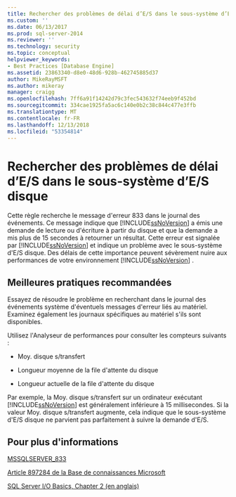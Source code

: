 ```yaml
---
title: Rechercher des problèmes de délai d’E/S dans le sous-système d’E/S disque | Microsoft Docs
ms.custom: ''
ms.date: 06/13/2017
ms.prod: sql-server-2014
ms.reviewer: ''
ms.technology: security
ms.topic: conceptual
helpviewer_keywords:
- Best Practices [Database Engine]
ms.assetid: 23863340-d8e0-48d6-928b-462745885d37
author: MikeRayMSFT
ms.author: mikeray
manager: craigg
ms.openlocfilehash: 7ff6a91f14242d79c3fec543632f74eeb9f452bd
ms.sourcegitcommit: 334cae1925fa5ac6c140e0b2c38c844c477e3ffb
ms.translationtype: MT
ms.contentlocale: fr-FR
ms.lasthandoff: 12/13/2018
ms.locfileid: "53354814"
---
```

# <a name="check-disk-input-and-output-subsystem-for-io-delay-problems"></a>Rechercher des problèmes de délai d’E/S dans le sous-système d’E/S disque
  Cette règle recherche le message d'erreur 833 dans le journal des événements. Ce message indique que [!INCLUDE[ssNoVersion](../../includes/ssnoversion-md.md)] a émis une demande de lecture ou d'écriture à partir du disque et que la demande a mis plus de 15 secondes à retourner un résultat. Cette erreur est signalée par [!INCLUDE[ssNoVersion](../../includes/ssnoversion-md.md)] et indique un problème avec le sous-système d'E/S disque. Des délais de cette importance peuvent sévèrement nuire aux performances de votre environnement [!INCLUDE[ssNoVersion](../../includes/ssnoversion-md.md)] .  
  
## <a name="best-practices-recommendations"></a>Meilleures pratiques recommandées  
 Essayez de résoudre le problème en recherchant dans le journal des événements système d'éventuels messages d'erreur liés au matériel. Examinez également les journaux spécifiques au matériel s'ils sont disponibles.  
  
 Utilisez l'Analyseur de performances pour consulter les compteurs suivants :  
  
-   Moy. disque s/transfert  
  
-   Longueur moyenne de la file d'attente du disque  
  
-   Longueur actuelle de la file d'attente du disque  
  
 Par exemple, la Moy. disque s/transfert sur un ordinateur exécutant [!INCLUDE[ssNoVersion](../../includes/ssnoversion-md.md)] est généralement inférieure à 15 millisecondes. Si la valeur Moy. disque s/transfert augmente, cela indique que le sous-système d'E/S disque ne parvient pas parfaitement à suivre la demande d'E/S.  
  
## <a name="for-more-information"></a>Pour plus d'informations  
 [MSSQLSERVER_833](../errors-events/mssqlserver-833-database-engine-error.md)  
  
 [Article 897284 de la Base de connaissances Microsoft](https://go.microsoft.com/fwlink/?linkid=117743)  
  
 [SQL Server I/O Basics, Chapter 2 (en anglais)](https://go.microsoft.com/fwlink/?LinkId=69370)  
  
  
